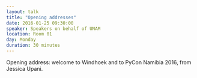 ```yaml
---
layout: talk
title: "Opening addresses"
date: 2016-01-25 09:30:00
speaker: Speakers on behalf of UNAM
location: Room 01
day: Monday
duration: 30 minutes
---
```


Opening address: welcome to Windhoek and to PyCon Namibia 2016, from Jessica Upani.
